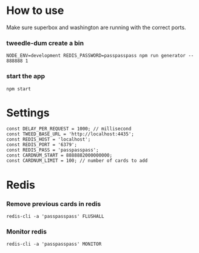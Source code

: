 # How to use
Make sure superbox and washington are running with the correct ports.

### tweedle-dum create a bin
```NODE_ENV=development REDIS_PASSWORD=passpasspass npm run generator -- 888888 1```

### start the app
```npm start```

# Settings

```
const DELAY_PER_REQUEST = 1000; // millisecond
const TWEED_BASE_URL = 'http://localhost:4435';
const REDIS_HOST = 'localhost';
const REDIS_PORT = '6379';
const REDIS_PASS = 'passpasspass';
const CARDNUM_START = 8888882000000000;
const CARDNUM_LIMIT = 100; // number of cards to add
```

# Redis

### Remove previous cards in redis
`redis-cli -a 'passpasspass' FLUSHALL`

### Monitor redis
`redis-cli -a 'passpasspass' MONITOR`
